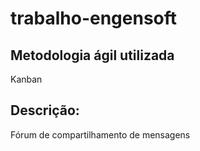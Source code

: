 # trabalho-engensoft
## Metodologia ágil utilizada
Kanban
## Descrição:
Fórum de compartilhamento de mensagens
